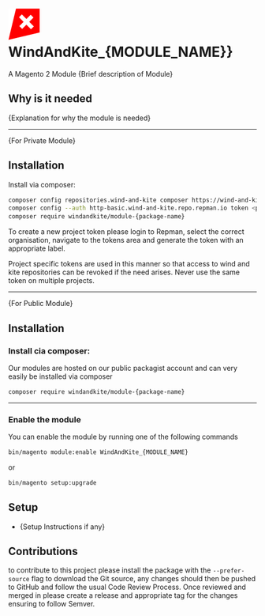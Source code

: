 # ![image logo](docs/favicon.svg) WindAndKite_{MODULE_NAME}}

A Magento 2 Module {Brief description of Module}

## Why is it needed
{Explanation for why the module is needed}

---

{For Private Module}
## Installation
Install via composer:

```BASH
composer config repositories.wind-and-kite composer https://wind-and-kite.repo.repman.io
composer config --auth http-basic.wind-and-kite.repo.repman.io token <project_token>
composer require windandkite/module-{package-name}
```

To create a new project token please login to Repman, select the correct organisation, navigate to the tokens area and
generate the token with an appropriate label.

Project specific tokens are used in this manner so that access to wind and kite repositories can be revoked if the need
arises. Never use the same token on multiple projects.

---

{For Public Module}
## Installation

### Install cia composer:

Our modules are hosted on our public packagist account and can very easily be installed via composer

```BASH
composer require windandkite/module-{package-name}
```

---

### Enable the module

You can enable the module by running one of the following commands

```BASH
bin/magento module:enable WindAndKite_{MODULE_NAME}
```

or

```BASH
bin/magento setup:upgrade
```

## Setup
- {Setup Instructions if any}

## Contributions
to contribute to this project please install the package with the `--prefer-source` flag to download the Git source, any
changes should then be pushed to GitHub and follow the usual Code Review Process. Once reviewed and merged in please
create a release and appropriate tag for the changes ensuring to follow Semver.
